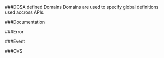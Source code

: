 ###DCSA defined Domains
Domains are used to specify global definitions used accross APIs.

###Documentation

###Error

###Event

###OVS

